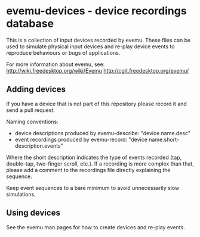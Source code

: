 evemu-devices - device recordings database
==========================================

This is a collection of input devices recorded by evemu. These files can be
used to simulate physical input devices and re-play device events to
reproduce behaviours or bugs of applications.

For more information about evemu, see:
http://wiki.freedesktop.org/wiki/Evemu
http://cgit.freedesktop.org/evemu/


Adding devices
--------------
If you have a device that is not part of this repository please record it
and send a pull request.

Naming conventions:
* device descriptions produced by evemu-describe:
  "device name.desc"
* event recordings produced by evemu-record:
  "device name.short-description.events"

Where the short description indicates the type of events recorded (tap,
double-tap, two-finger scroll, etc.). If a recording is more complex than
that, please add a comment to the recordings file directly explaining the
sequence.

Keep event sequences to a bare minimum to avoid unnecessarily slow
simulations.

Using devices
-------------
See the evemu man pages for how to create devices and re-play events.
